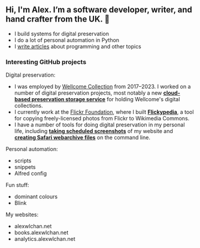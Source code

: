 ## Hi, I'm Alex. I’m a software developer, writer, and hand crafter from the UK. 👋

* I build systems for digital preservation
* I do a lot of personal automation in Python
* I [write articles](https://alexwlchan.net/) about programming and other topics

### Interesting GitHub projects

Digital preservation:

*   I was employed by [Wellcome Collection](https://wellcomecollection.org) from 2017–2023.
    I worked on a number of digital preservation projects, most notably a new [**cloud-based preservation storage service**](https://github.com/wellcomecollection/storage-service) for holding Wellcome's digital collections.
*   I currently work at the [Flickr Foundation](https://www.flickr.org), where I built [**Flickypedia**](https://github.com/Flickr-Foundation/flickypedia), a tool for copying freely-licensed photos from Flickr to Wikimedia Commons.
*   I have a number of tools for doing digital preservation in my personal life, including [**taking scheduled screenshots**](https://github.com/alexwlchan/scheduled-screenshots) of my website and [**creating Safari webarchive files**](https://github.com/alexwlchan/safari-webarchiver) on the command line.

Personal automation:

*   scripts
*   snippets
*   Alfred config

Fun stuff:

*   dominant colours
*   Blink

My websites:

*   alexwlchan.net
*   books.alexwlchan.net
*   analytics.alexwlchan.net
